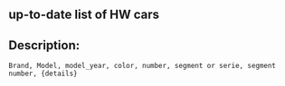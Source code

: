 ## up-to-date list of HW cars

## Description:
```
Brand, Model, model_year, color, number, segment or serie, segment number, {details}
```
